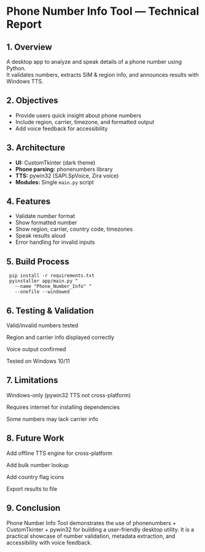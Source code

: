  
 
 
# Phone Number Info Tool — Technical Report

## 1. Overview
A desktop app to analyze and speak details of a phone number using Python.  
It validates numbers, extracts SIM & region info, and announces results with Windows TTS.

## 2. Objectives
- Provide users quick insight about phone numbers
- Include region, carrier, timezone, and formatted output
- Add voice feedback for accessibility

## 3. Architecture
- **UI:** CustomTkinter (dark theme)
- **Phone parsing:** phonenumbers library
- **TTS:** pywin32 (SAPI.SpVoice, Zira voice)
- **Modules:** Single `main.py` script

## 4. Features
- Validate number format
- Show formatted number
- Show region, carrier, country code, timezones
- Speak results aloud
- Error handling for invalid inputs

## 5. Build Process
 
     pip install -r requirements.txt
     pyinstaller app/main.py ^
       --name "Phone_Number_Info" ^
       --onefile --windowed

## 6. Testing & Validation

Valid/invalid numbers tested

Region and carrier info displayed correctly

Voice output confirmed

Tested on Windows 10/11

## 7. Limitations

Windows-only (pywin32 TTS not cross-platform)

Requires internet for installing dependencies

Some numbers may lack carrier info

## 8. Future Work

Add offline TTS engine for cross-platform

Add bulk number lookup

Add country flag icons

Export results to file

## 9. Conclusion

Phone Number Info Tool demonstrates the use of phonenumbers + CustomTkinter + pywin32 for building a user-friendly desktop utility.
It is a practical showcase of number validation, metadata extraction, and accessibility with voice feedback.
